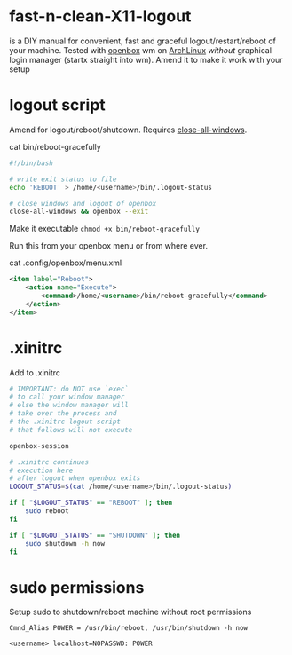 # fast-n-clean-X11-logout
is a DIY manual for convenient, fast and graceful logout/restart/reboot of your machine.
Tested with [openbox](http://openbox.org) wm on [ArchLinux](https://www.archlinux.org/) _without_ graphical login manager (startx straight into wm). Amend it to make it work with your setup

# logout script
Amend for logout/reboot/shutdown.
Requires [close-all-windows](https://github.com/vilnius-leopold/close-all-windows).

cat bin/reboot-gracefully
```bash
#!/bin/bash

# write exit status to file
echo 'REBOOT' > /home/<username>/bin/.logout-status

# close windows and logout of openbox
close-all-windows && openbox --exit
```
Make it executable `chmod +x bin/reboot-gracefully`

Run this from your openbox menu or from where ever.

cat .config/openbox/menu.xml
```xml
<item label="Reboot">
	<action name="Execute">
		<command>/home/<username>/bin/reboot-gracefully</command>
	</action>
</item>
```

# .xinitrc
Add to .xinitrc
```sh
# IMPORTANT: do NOT use `exec`
# to call your window manager
# else the window manager will
# take over the process and
# the .xinitrc logout script
# that follows will not execute

openbox-session

# .xinitrc continues 
# execution here
# after logout when openbox exits
LOGOUT_STATUS=$(cat /home/<username>/bin/.logout-status)

if [ "$LOGOUT_STATUS" == "REBOOT" ]; then
	sudo reboot
fi

if [ "$LOGOUT_STATUS" == "SHUTDOWN" ]; then
	sudo shutdown -h now
fi
```

# sudo permissions
Setup sudo to shutdown/reboot machine without root permissions
```
Cmnd_Alias POWER = /usr/bin/reboot, /usr/bin/shutdown -h now

<username> localhost=NOPASSWD: POWER
```
